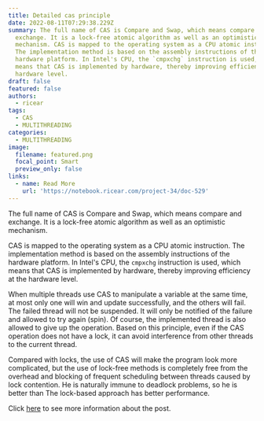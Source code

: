 ```yaml
---
title: Detailed cas principle
date: 2022-08-11T07:29:38.229Z
summary: The full name of CAS is Compare and Swap, which means compare and
  exchange. It is a lock-free atomic algorithm as well as an optimistic
  mechanism. CAS is mapped to the operating system as a CPU atomic instruction.
  The implementation method is based on the assembly instructions of the
  hardware platform. In Intel's CPU, the `cmpxchg` instruction is used, which
  means that CAS is implemented by hardware, thereby improving efficiency at the
  hardware level.
draft: false
featured: false
authors:
  - ricear
tags:
  - CAS
  - MULTITHREADING
categories:
  - MULTITHREADING
image:
  filename: featured.png
  focal_point: Smart
  preview_only: false
links:
  - name: Read More
    url: 'https://notebook.ricear.com/project-34/doc-529'
---
```

The full name of CAS is Compare and Swap, which means compare and exchange. It is a lock-free atomic algorithm as well as an optimistic mechanism.

CAS is mapped to the operating system as a CPU atomic instruction. The implementation method is based on the assembly instructions of the hardware platform. In Intel's CPU, the `cmpxchg` instruction is used, which means that CAS is implemented by hardware, thereby improving efficiency at the hardware level.

When multiple threads use CAS to manipulate a variable at the same time, at most only one will win and update successfully, and the others will fail. The failed thread will not be suspended. It will only be notified of the failure and allowed to try again (spin). Of course, the implemented thread is also allowed to give up the operation. Based on this principle, even if the CAS operation does not have a lock, it can avoid interference from other threads to the current thread.

Compared with locks, the use of CAS will make the program look more complicated, but the use of lock-free methods is completely free from the overhead and blocking of frequent scheduling between threads caused by lock contention. He is naturally immune to deadlock problems, so he is better than The lock-based approach has better performance.

Click [here](https://notebook.ricear.com/project-34/doc-529) to see more information about the post.
